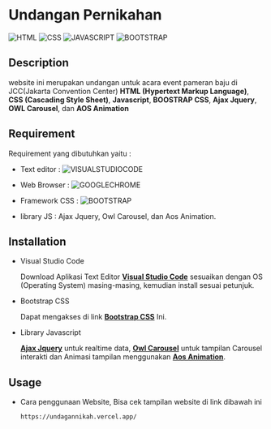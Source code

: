 # Undangan Pernikahan

![HTML](https://img.shields.io/badge/HTML-Hyper_text_markup_Language-a?style=for-the-badge&logo=HTML5)
![CSS](https://img.shields.io/badge/CSS-Cascading_style_sheet-a?style=for-the-badge&logo=CSS3)
![JAVASCRIPT](https://img.shields.io/badge/JAVASCRIPT-444?style=for-the-badge&logo=JAVASCRIPT)
![BOOTSTRAP](https://img.shields.io/badge/bOOSTRAP_CSS-444?style=for-the-badge&logo=BOOTSTRAP)

## Description
website ini merupakan undangan untuk acara event pameran baju di JCC(Jakarta Convention Center)
 **HTML (Hypertext Markup Language)**, **CSS (Cascading Style Sheet)**, **Javascript**, **BOOSTRAP CSS**, **Ajax Jquery**, **OWL Carousel**, dan **AOS Animation**

## Requirement

Requirement yang dibutuhkan yaitu :

- Text editor : ![VISUALSTUDIOCODE](https://img.shields.io/badge/VISUAL_STUDIO_CODE-555?style=flat-square&logo=VISUALSTUDIOCODE)

- Web Browser : ![GOOGLECHROME](https://img.shields.io/badge/GOOGLE_CHROME-555?style=flat-square&logo=GOOGLECHROME)

- Framework CSS : ![BOOTSTRAP](https://img.shields.io/badge/BOOTSTRAP_CSS-555?style=flat-square&logo=BOOTSTRAP)

- library JS : Ajax Jquery, Owl Carousel, dan Aos Animation.

## Installation

- Visual Studio Code

  Download Aplikasi Text Editor **[Visual Studio Code](https://code.visualstudio.com/Download)** sesuaikan dengan OS (Operating System) masing-masing, kemudian install sesuai petunjuk.

- Bootstrap CSS

  Dapat mengakses di link **[Bootstrap CSS](https://getbootstrap.com)** Ini.

- Library Javascript

  **[Ajax Jquery](https://api.jquery.com/Jquery.ajax/)** untuk realtime data, **[Owl Carousel](http://owlcarousel2.github.io/OwlCarousel2/)**  untuk tampilan Carousel interakti dan Animasi tampilan menggunakan **[Aos Animation](https://michalsnik.github.io/aos/)**.

## Usage

- Cara penggunaan Website, Bisa cek tampilan website di link dibawah ini
  ```
  https://undagannikah.vercel.app/
  ```
